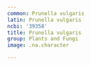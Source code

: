 ```yaml
---
common: Prunella vulgaris
latin: Prunella vulgaris
ncbi: '39358'
title: Prunella vulgaris
group: Plants and Fungi
image: .na.character

---
```

